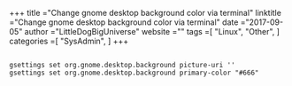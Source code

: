 +++ 
title ="Change gnome desktop background color via terminal" 
linktitle ="Change gnome desktop background color via terminal" 
date ="2017-09-05" 
author ="LittleDogBigUniverse"
website ="" 
tags =[ "Linux", "Other",  ] 
categories =[ "SysAdmin",  ] 
+++ 

```less

gsettings set org.gnome.desktop.background picture-uri ''
gsettings set org.gnome.desktop.background primary-color "#666"

``` 
